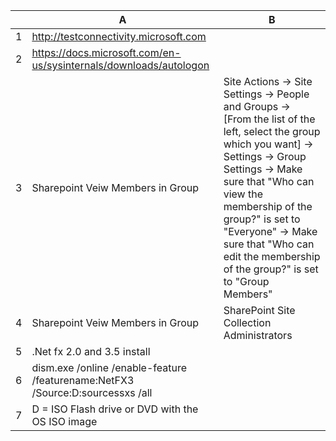 |    | A                                                                                    | B                                                                                                                                                                                                                                                                                                                                    |
|----|--------------------------------------------------------------------------------------|--------------------------------------------------------------------------------------------------------------------------------------------------------------------------------------------------------------------------------------------------------------------------------------------------------------------------------------|
| 1  | http://testconnectivity.microsoft.com                                              |                                                                                                                                                                                                                                                                                                                                      |
| 2  | https://docs.microsoft.com/en-us/sysinternals/downloads/autologon                 |                                                                                                                                                                                                                                                                                                                                      |
| 3  | Sharepoint Veiw Members in Group                                                     | Site Actions -> Site Settings -> People and Groups -> [From the list of the left, select the group which you want] -> Settings -> Group Settings -> Make sure that "Who can view the membership of the group?" is set to "Everyone" -> Make sure that "Who can edit the membership of the group?" is set to "Group Members" |
| 4  | Sharepoint Veiw Members in Group                                                     | SharePoint Site Collection Administrators                                                                                                                                                                                                                                                                                            |
| 5  | .Net fx 2.0 and 3.5 install                                                       |                                                                                                                                                                                                                                                                                                                                      |
| 6  | dism.exe /online /enable-feature /featurename:NetFX3 /Source:D:sourcessxs /all |                                                                                                                                                                                                                                                                                                                                      |
| 7 | D = ISO Flash drive or DVD with the OS ISO image                                     |                                                                                                                                                                                                                                                                                                                                      |
